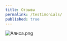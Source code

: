 ```yaml
---
title: Отзывы
permalink: /testimonials/
published: true
---
```

![Алиса.png]({{site.baseurl}}/_pages/Алиса.png)
